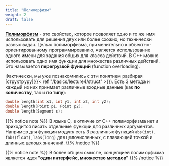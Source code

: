 ```yaml
---
title: "Полиморфизм"
weight: 2
draft: false
---
```


[**Полиморфизм**](https://en.wikipedia.org/wiki/Polymorphism_(computer_science)) - это свойство, которое позволяет одно и то же имя использовать для решения двух или более схожих, но технически разных задач. Целью полиморфизма, применительно к объектно-ориентированному программированию, является использование одного имени для задания общих для класса действий. В С++ можно использовать одно имя функции для множества различных действий. Это называется **перегрузкой функций** (function overloading).

Фактически, мы уже познакомились с эти понятием разбирая [структруру]({{< ref "/basics/lecture4/struct" >}}). Есть 3 метода и каждый из них принмает различные входные данные (как **по количеству**, так и **по типу**):
```cpp
double length(int x1, int y1, int x2, int y2);
double length(Point p1, Point p2);
double length(Segment s);
```

{{% notice note %}}
В языке C, в отличие от C++ полиморфизма нет и приходится писать отдельные функции для различных аргументов. Например для функции модуля есть 3 различных функций `abs(int)`, `fabs(float)`, `labs(long)` для целочисленных, с плавающей точкой и длинных целоых значений.
{{% /notice %}}

{{% notice note %}}
В более общем смысле, концепцией полиморфизма является идея **"один интерфейс, множество методов"**
{{% /notice %}}
